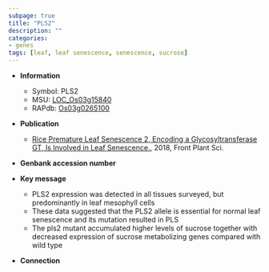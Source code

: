 ```yaml
---
subpage: true
title: "PLS2"
description: ""
categories:
- genes
tags: [leaf, leaf senescence, senescence, sucrose]
---
```


* **Information**  
    + Symbol: PLS2  
    + MSU: [LOC_Os03g15840](http://rice.plantbiology.msu.edu/cgi-bin/ORF_infopage.cgi?orf=LOC_Os03g15840)  
    + RAPdb: [Os03g0265100](http://rapdb.dna.affrc.go.jp/viewer/gbrowse_details/irgsp1?name=Os03g0265100)  

* **Publication**  
    + [Rice Premature Leaf Senescence 2, Encoding a Glycosyltransferase GT, Is Involved in Leaf Senescence.](http://www.ncbi.nlm.nih.gov/pubmed?term=Rice+Premature+Leaf+Senescence+2,+Encoding+a+Glycosyltransferase+GT,+Is+Involved+in+Leaf+Senescence.%5BTitle%5D), 2018, Front Plant Sci.

* **Genbank accession number**  

* **Key message**  
    + PLS2 expression was detected in all tissues surveyed, but predominantly in leaf mesophyll cells
    + These data suggested that the PLS2 allele is essential for normal leaf senescence and its mutation resulted in PLS
    + The pls2 mutant accumulated higher levels of sucrose together with decreased expression of sucrose metabolizing genes compared with wild type

* **Connection**  



